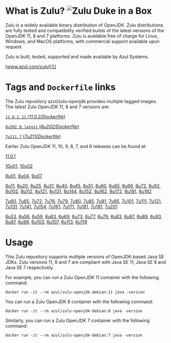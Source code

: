 What is Zulu? ![Zulu Duke in a Box][1]
======================================

Zulu is a widely available binary distribution of OpenJDK. Zulu distributions are fully tested and compatibility verified builds of the latest versions of the OpenJDK 11, 8 and 7 platforms. Zulu is available free of charge for Linux, Windows, and MacOS platforms, with commercial support available upon request.

Zulu is built, tested, supported and made available by Azul Systems.

[www.azul.com/zulu][2]

Tags and `Dockerfile` links
===========================

The Zulu repository azul/zulu-openjdk provides multiple tagged images. The latest Zulu OpenJDK 11, 8 and 7 versions are:

[`11.0.2`, `11` (*11.0.2/Dockerfile*)][77]

[`8u202`, `8`, `latest` (*8u202/Dockerfile*)][49]

[`7u211`, `7` (*7u211/Dockerfile*)][28]

Earlier Zulu OpenJDK 11, 10, 9, 8, 7, and 6 releases can be found at:

[11.0.1][78]

[10u01][75], [10u02][76]

[9u01][72], [9u04][73], [9u07][74]

[8u11][50], [8u20][51], [8u25][52], [8u31][53], [8u40][54], [8u45][55], [8u51][56], [8u60][57], [8u65][58], [8u66][59], [8u72][60], [8u92][61], [8u102][62], [8u112][63], [8u121][64], [8u131][65], [8u144][66], [8u152][67], [8u162][68], [8u172][69], [8u181][70], [8u192][71]

[7u60][29], [7u65][30], [7u72][31], [7u76][32], [7u79][33], [7u80][34], [7u85][35], [7u91][36], [7u95][37], [7u101][38], [7u111][39], [7u121][40], [7u131][41], [7u141][42], [7u154][43], [7u161][44], [7u171][45], [7u181][46], [7u191][47], [7u201][48]

[6u53][10], [6u56][11], [6u59][12], [6u63][13], [6u69][14], [6u73][15], [6u77][16], [6u79][17], [6u83][18], [6u87][19], [6u89][20], [6u93][21], [6u97][22], [6u99][23], [6u103][24], [6u107][25], [6u113][26], [6u119][27]

Usage
=====

This Zulu repository supports multiple versions of OpenJDK-based Java SE JDKs. Zulu versions 11, 8 and 7 are compliant with Java SE 11, Java SE 8 and Java SE 7 respectively.

For example, you can run a Zulu OpenJDK 11 container with the following command:

    docker run -it --rm azul/zulu-openjdk-debian:11 java -version

You can run a Zulu OpenJDK 8 container with the following command:

    docker run -it --rm azul/zulu-openjdk-debian:8 java -version

Similarly, you can run a Zulu OpenJDK 7 container with the following command:

    docker run -it --rm azul/zulu-openjdk-debian:7 java -version

  [1]: https://www.azul.com/files/ZuluDocker60.gif
  [2]: http://www.azul.com/zulu
  [10]: https://github.com/zulu-openjdk/zulu-openjdk/blob/master/debian/6u53-6.5.0.2/Dockerfile
  [11]: https://github.com/zulu-openjdk/zulu-openjdk/blob/master/debian/6u56-6.6.0.1/Dockerfile
  [12]: https://github.com/zulu-openjdk/zulu-openjdk/blob/master/debian/6u59-6.7.0.2/Dockerfile
  [13]: https://github.com/zulu-openjdk/zulu-openjdk/blob/master/debian/6u63-6.8.0.1/Dockerfile
  [14]: https://github.com/zulu-openjdk/zulu-openjdk/blob/master/debian/6u69-6.9.0.3/Dockerfile
  [15]: https://github.com/zulu-openjdk/zulu-openjdk/blob/master/debian/6u73-6.10.0.3/Dockerfile
  [16]: https://github.com/zulu-openjdk/zulu-openjdk/blob/master/debian/6u77-6.11.0.2/Dockerfile
  [17]: https://github.com/zulu-openjdk/zulu-openjdk/blob/master/debian/6u79-6.12.0.2/Dockerfile
  [18]: https://github.com/zulu-openjdk/zulu-openjdk/blob/master/debian/6u83-6.13.0.3/Dockerfile
  [19]: https://github.com/zulu-openjdk/zulu-openjdk/blob/master/debian/6u87-6.14.0.1/Dockerfile
  [20]: https://github.com/zulu-openjdk/zulu-openjdk/blob/master/debian/6u89-6.15.0.1/Dockerfile
  [21]: https://github.com/zulu-openjdk/zulu-openjdk/blob/master/debian/6u93-6.16.0.1/Dockerfile
  [22]: https://github.com/zulu-openjdk/zulu-openjdk/blob/master/debian/6u97-6.17.0.1/Dockerfile
  [23]: https://github.com/zulu-openjdk/zulu-openjdk/blob/master/debian/6u99-6.18.0.3/Dockerfile
  [24]: https://github.com/zulu-openjdk/zulu-openjdk/blob/master/debian/6u103-6.19.0.1/Dockerfile
  [25]: https://github.com/zulu-openjdk/zulu-openjdk/blob/master/debian/6u107-6.20.0.1/Dockerfile
  [26]: https://github.com/zulu-openjdk/zulu-openjdk/blob/master/debian/6u113-6.21.0.3/Dockerfile
  [27]: https://github.com/zulu-openjdk/zulu-openjdk/blob/master/debian/6u119-6.22.0.3/Dockerfile
  [28]: https://github.com/zulu-openjdk/zulu-openjdk/blob/master/debian/7u211-7.27.0.1/Dockerfile
  [29]: https://github.com/zulu-openjdk/zulu-openjdk/blob/master/debian/7u60-7.5.0.1/Dockerfile
  [30]: https://github.com/zulu-openjdk/zulu-openjdk/blob/master/debian/7u65-7.6.0.1/Dockerfile
  [31]: https://github.com/zulu-openjdk/zulu-openjdk/blob/master/debian/7u72-7.7.0.1/Dockerfile
  [32]: https://github.com/zulu-openjdk/zulu-openjdk/blob/master/debian/7u76-7.8.0.3/Dockerfile
  [33]: https://github.com/zulu-openjdk/zulu-openjdk/blob/master/debian/7u79-7.9.0.2/Dockerfile
  [34]: https://github.com/zulu-openjdk/zulu-openjdk/blob/master/debian/7u80-7.10.0.1/Dockerfile
  [35]: https://github.com/zulu-openjdk/zulu-openjdk/blob/master/debian/7u85-7.11.0.3/Dockerfile
  [36]: https://github.com/zulu-openjdk/zulu-openjdk/blob/master/debian/7u91-7.12.0.3/Dockerfile
  [37]: https://github.com/zulu-openjdk/zulu-openjdk/blob/master/debian/7u95-7.13.0.1/Dockerfile
  [38]: https://github.com/zulu-openjdk/zulu-openjdk/blob/master/debian/7u101-7.14.0.5/Dockerfile
  [39]: https://github.com/zulu-openjdk/zulu-openjdk/blob/master/debian/7u111-7.15.0.1/Dockerfile
  [40]: https://github.com/zulu-openjdk/zulu-openjdk/blob/master/debian/7u121-7.16.0.1/Dockerfile
  [41]: https://github.com/zulu-openjdk/zulu-openjdk/blob/master/debian/7u131-7.17.0.5/Dockerfile
  [42]: https://github.com/zulu-openjdk/zulu-openjdk/blob/master/debian/7u141-7.18.0.3/Dockerfile
  [43]: https://github.com/zulu-openjdk/zulu-openjdk/blob/master/debian/7u154-7.20.0.3/Dockerfile
  [44]: https://github.com/zulu-openjdk/zulu-openjdk/blob/master/debian/7u161-7.21.0.3/Dockerfile
  [45]: https://github.com/zulu-openjdk/zulu-openjdk/blob/master/debian/7u171-7.22.0.3/Dockerfile
  [46]: https://github.com/zulu-openjdk/zulu-openjdk/blob/master/debian/7u181-7.23.0.1/Dockerfile
  [47]: https://github.com/zulu-openjdk/zulu-openjdk/blob/master/debian/7u191-7.24.0.1/Dockerfile
  [48]: https://github.com/zulu-openjdk/zulu-openjdk/blob/master/debian/7u201-7.25.0.5/Dockerfile
  [49]: https://github.com/zulu-openjdk/zulu-openjdk/blob/master/debian/8u202-8.36.0.1/Dockerfile
  [50]: https://github.com/zulu-openjdk/zulu-openjdk/blob/master/debian/8u11-8.2.0.1/Dockerfile
  [51]: https://github.com/zulu-openjdk/zulu-openjdk/blob/master/debian/8u20-8.3.0.1/Dockerfile
  [52]: https://github.com/zulu-openjdk/zulu-openjdk/blob/master/debian/8u25-8.4.0.1/Dockerfile
  [53]: https://github.com/zulu-openjdk/zulu-openjdk/blob/master/debian/8u31-8.5.0.1/Dockerfile
  [54]: https://github.com/zulu-openjdk/zulu-openjdk/blob/master/debian/8u40-8.6.0.1/Dockerfile
  [55]: https://github.com/zulu-openjdk/zulu-openjdk/blob/master/debian/8u45-8.7.0.5/Dockerfile
  [56]: https://github.com/zulu-openjdk/zulu-openjdk/blob/master/debian/8u51-8.8.0.3/Dockerfile
  [57]: https://github.com/zulu-openjdk/zulu-openjdk/blob/master/debian/8u60-8.9.0.4/Dockerfile
  [58]: https://github.com/zulu-openjdk/zulu-openjdk/blob/master/debian/8u65-8.10.0.1/Dockerfile
  [59]: https://github.com/zulu-openjdk/zulu-openjdk/blob/master/debian/8u66-8.11.0.1/Dockerfile
  [60]: https://github.com/zulu-openjdk/zulu-openjdk/blob/master/debian/8u72-8.13.0.5/Dockerfile
  [61]: https://github.com/zulu-openjdk/zulu-openjdk/blob/master/debian/8u92-8.15.0.1/Dockerfile
  [62]: https://github.com/zulu-openjdk/zulu-openjdk/blob/master/debian/8u102-8.17.0.3/Dockerfile
  [63]: https://github.com/zulu-openjdk/zulu-openjdk/blob/master/debian/8u112-8.19.0.1/Dockerfile
  [64]: https://github.com/zulu-openjdk/zulu-openjdk/blob/master/debian/8u121-8.20.0.5/Dockerfile
  [65]: https://github.com/zulu-openjdk/zulu-openjdk/blob/master/debian/8u131-8.21.0.1/Dockerfile
  [66]: https://github.com/zulu-openjdk/zulu-openjdk/blob/master/debian/8u144-8.23.0.3/Dockerfile
  [67]: https://github.com/zulu-openjdk/zulu-openjdk/blob/master/debian/8u152-8.25.0.1/Dockerfile
  [68]: https://github.com/zulu-openjdk/zulu-openjdk/blob/master/debian/8u162-8.27.0.7/Dockerfile
  [69]: https://github.com/zulu-openjdk/zulu-openjdk/blob/master/debian/8u172-8.30.0.1/Dockerfile
  [70]: https://github.com/zulu-openjdk/zulu-openjdk/blob/master/debian/8u181-8.31.0.1/Dockerfile
  [71]: https://github.com/zulu-openjdk/zulu-openjdk/blob/master/debian/8u192-8.33.0.1/Dockerfile
  [72]: https://github.com/zulu-openjdk/zulu-openjdk/blob/master/debian/9u01-9.0.1.3/Dockerfile
  [73]: https://github.com/zulu-openjdk/zulu-openjdk/blob/master/debian/9u04-9.0.4.1/Dockerfile
  [74]: https://github.com/zulu-openjdk/zulu-openjdk/blob/master/debian/9u07-9.0.7.1/Dockerfile
  [75]: https://github.com/zulu-openjdk/zulu-openjdk/blob/master/debian/10u01-10.2/Dockerfile
  [76]: https://github.com/zulu-openjdk/zulu-openjdk/blob/master/debian/10u02-10.3/Dockerfile
  [77]: https://github.com/zulu-openjdk/zulu-openjdk/blob/master/debian/11.0.2-11.29/Dockerfile
  [78]: https://github.com/zulu-openjdk/zulu-openjdk/blob/master/debian/11.0.1-11.2/Dockerfile
